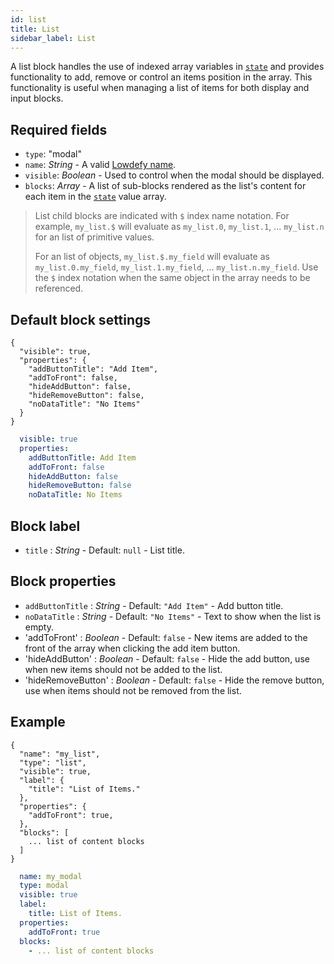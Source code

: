 ```yaml
---
id: list
title: List
sidebar_label: List
---
```


A list block handles the use of indexed array variables in [`state`](concepts/state.md) and provides functionality to add, remove or control an items position in the array. This functionality is useful when managing a list of items for both display and input blocks.

## Required fields

- `type`: "modal"
- `name`: _String_ - A valid [Lowdefy name](concepts/lowdefy-file.md#names-and-ids).
- `visible`: _Boolean_ - Used to control when the modal should be displayed.
- `blocks`: _Array_ - A list of sub-blocks rendered as the list's content for each item in the [`state`](concepts/state.md) value array.
  
> List child blocks are indicated with `$` index name notation. For example, `my_list.$` will evaluate as  `my_list.0`, `my_list.1`, ... `my_list.n` for an list of primitive values.
> 
> For an list of objects, `my_list.$.my_field` will evaluate as  `my_list.0.my_field`, `my_list.1.my_field`, ... `my_list.n.my_field`. Use the `$` index notation when the same object in the array needs to be referenced.

## Default block settings

<!--DOCUSAURUS_CODE_TABS-->
<!--JSON-->
```json5
{
  "visible": true,
  "properties": {
    "addButtonTitle": "Add Item",
    "addToFront": false,
    "hideAddButton": false,
    "hideRemoveButton": false,
    "noDataTitle": "No Items"
  }
}
```
<!--YAML-->
```yaml
  visible: true
  properties:
    addButtonTitle: Add Item
    addToFront: false
    hideAddButton: false
    hideRemoveButton: false
    noDataTitle: No Items
```
<!--END_DOCUSAURUS_CODE_TABS-->

## Block label

- `title` : _String_ - Default: `null` - List title.

## Block properties

- `addButtonTitle` : _String_ - Default: `"Add Item"` - Add button title.
- `noDataTitle` : _String_ - Default: `"No Items"` - Text to show when the list is empty.
- 'addToFront' : _Boolean_ - Default: `false` - New items are added to the front of the array when clicking the add item button.
- 'hideAddButton' : _Boolean_ - Default: `false` - Hide the add button, use when new items should not be added to the list.
- 'hideRemoveButton' : _Boolean_ - Default: `false` - Hide the remove button, use when items should not be removed from the list.
  
<!-- ## Block actions TODO

- `onAddItem` : List of actions to execute on Add Item button click.
- `onRemoveItem` : List of actions to execute on Remove Item button click.

> See [Actions](./actions/actions.md) for the complete list of available actions. -->

## Example

<!--DOCUSAURUS_CODE_TABS-->
<!--JSON-->
```json5
{
  "name": "my_list",
  "type": "list",
  "visible": true,
  "label": {
    "title": "List of Items."
  },
  "properties": {
    "addToFront": true,
  },
  "blocks": [
    ... list of content blocks
  ]
}
```
<!--YAML-->
```yaml
  name: my_modal
  type: modal
  visible: true
  label:
    title: List of Items.
  properties:
    addToFront: true
  blocks:
    - ... list of content blocks
```
<!--END_DOCUSAURUS_CODE_TABS-->